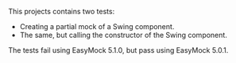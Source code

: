 This projects contains two tests:
* Creating a partial mock of a Swing component.
* The same, but calling the constructor of the Swing component.

The tests fail using EasyMock 5.1.0, but pass using EasyMock 5.0.1.
